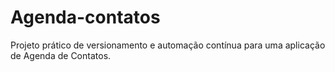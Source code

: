 # Agenda-contatos
Projeto prático de versionamento e automação contínua para uma aplicação de Agenda de Contatos.

